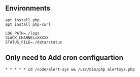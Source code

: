 ## Environments
```
apt install php
apt install php-curl
```

```
LOG_PATH=./logs
SLACK_CHANNEL=XXXXX
STATUS_FILE=./data/status
```

## Only need to Add cron configuartion

```
* * * * * cd /code/alert-sys && /usr/bin/php alertsys.php
```
